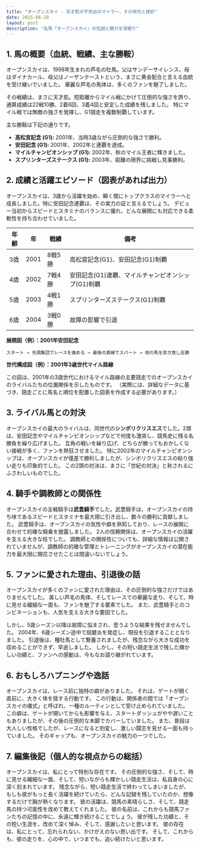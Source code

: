 ```yaml
---
title: "オープンスカイ - 天才肌の不世出のマイラー、その栄光と挫折"
date: 2025-06-28
layout: post
description: "名馬『オープンスカイ』の伝説と魅力を深堀り"
---
```


## 1. 馬の概要（血統、戦績、主な勝鞍）

オープンスカイは、1998年生まれの芦毛の牡馬。父はサンデーサイレンス、母はダイナカール、母父はノーザンテーストという、まさに黄金配合と言える血統を受け継いでいました。  華麗な芦毛の馬体は、多くのファンを魅了しました。

その戦績は、まさに天才肌。短距離からマイル戦にかけて圧倒的な強さを誇り、通算成績は22戦10勝、2着6回、3着4回と安定した成績を残しました。  特にマイル戦では無敵の強さを発揮し、G1競走を複数制覇しています。

主な勝鞍は下記の通りです。

* **高松宮記念 (G1):**  2001年、当時3歳ながら圧倒的な強さで勝利。
* **安田記念 (G1):** 2001年、2002年と連覇を達成。
* **マイルチャンピオンシップ (G1):** 2002年、秋のマイル王者に輝きました。
* **スプリンターズステークス (G1):** 2003年、距離の限界に挑戦し見事勝利。


## 2. 成績と活躍エピソード（図表があれば出力）

オープンスカイは、3歳から活躍を始め、瞬く間にトップクラスのマイラーへと成長しました。特に安田記念連覇は、その実力の証と言えるでしょう。  デビュー当初からスピードとスタミナのバランスに優れ、どんな展開にも対応できる柔軟性を持ち合わせていました。

| 年齢 | 年 | 戦績 | 備考 |
|---|---|---|---|
| 3歳 | 2001 | 8戦5勝 | 高松宮記念(G1)、安田記念(G1)制覇 |
| 4歳 | 2002 | 7戦4勝 | 安田記念(G1)連覇、マイルチャンピオンシップ(G1)制覇 |
| 5歳 | 2003 | 4戦1勝 | スプリンターズステークス(G1)制覇 |
| 6歳 | 2004 | 3戦0勝 | 故障の影響で引退 |


**展開図（例）：2001年安田記念**

```
スタート → 先頭集団でレースを進める → 最後の直線でスパート → 他の馬を突き放し圧勝
```

**世代構成図（例）：2001年3歳世代マイル路線**

この図は、2001年の3歳世代におけるマイル路線の主要競走でのオープンスカイのライバルたちの位置関係を示したものです。  （実際には、詳細なデータに基づき、競走ごとに馬名と順位を配置した図表を作成する必要があります。）


## 3. ライバル馬との対決

オープンスカイの最大のライバルは、同世代の**シンボリクリスエス**でした。2頭は、安田記念やマイルチャンピオンシップなどで何度も激突し、競馬史に残る名勝負を繰り広げました。  互角の戦いを繰り広げ、どちらが勝ってもおかしくない接戦が多く、ファンを熱狂させました。  特に2002年のマイルチャンピオンシップは、オープンスカイが僅差で勝利しましたが、シンボリクリスエスの粘り強い走りも印象的でした。  この2頭の対決は、まさに「世紀の対決」と称されるにふさわしいものでした。


## 4. 騎手や調教師との関係性

オープンスカイの主戦騎手は**武豊騎手**でした。武豊騎手は、オープンスカイの持ち味であるスピードとスタミナを最大限に引き出し、数々の勝利に貢献しました。  武豊騎手は、オープンスカイの気性や癖を熟知しており、レースの展開に合わせて的確な騎乗を披露しました。  2人の信頼関係は、オープンスカイの活躍を支える大きな柱でした。  調教師との関係性についても、詳細な情報は公開されていませんが、調教師の的確な管理とトレーニングがオープンスカイの潜在能力を最大限に開花させたことは間違いないでしょう。


## 5. ファンに愛された理由、引退後の話

オープンスカイが多くのファンに愛された理由は、その圧倒的な強さだけではありませんでした。  美しい芦毛の馬体、そしてレースでの華麗な走り、そして、時に見せる繊細な一面も、ファンを魅了する要素でした。  また、武豊騎手とのコンビネーションも、人気を支える大きな要因でした。

しかし、5歳シーズン以降は故障に悩まされ、思うような結果を残せませんでした。  2004年、6歳シーズン途中で屈腱炎を発症し、現役を引退することとなりました。  引退後は、種牡馬として繋養されましたが、残念ながら大きな成功を収めることができず、早逝しました。  しかし、その短い競走生活で残した輝かしい功績と、ファンへの感動は、今もなお語り継がれています。


## 6. おもしろハプニングや逸話

オープンスカイは、レース前に独特の癖がありました。  それは、ゲートが開く直前に、大きく体を揺する行動です。  この行動は、関係者の間では「オープンスカイの儀式」と呼ばれ、一種のルーティンとして受け止められていました。  この癖は、ゲートが開いてからも影響を与え、スタートダッシュがやや遅いこともありましたが、その後の圧倒的な末脚でカバーしていました。  また、普段は大人しい性格でしたが、レースになると豹変し、激しい闘志を見せる一面も持っていました。  そのギャップも、オープンスカイの魅力の一つでした。


## 7. 編集後記（個人的な視点からの総括）

オープンスカイは、私にとって特別な存在です。  その圧倒的な強さ、そして、時に見せる繊細な一面、そして、短いながらも輝かしい競走生活は、私自身の心に深く刻まれています。  残念ながら、短い競走生活で終わってしまいましたが、もしも彼がもっと長く活躍を続けていたら、どんな記録を残していたのか、想像するだけで胸が熱くなります。  彼の活躍は、競馬の素晴らしさ、そして、競走馬の持つ可能性を改めて教えてくれました。  彼の名前は、これからも競馬ファンたちの記憶の中に、永遠に輝き続けることでしょう。  彼が残した功績と、その短い生涯を、改めて深く悼み、そして、感謝したいと思います。  彼の存在は、私にとって、忘れられない、かけがえのない思い出です。  そして、これからも、彼の走りを、心の中で、いつまでも、追い続けたいと思います。
